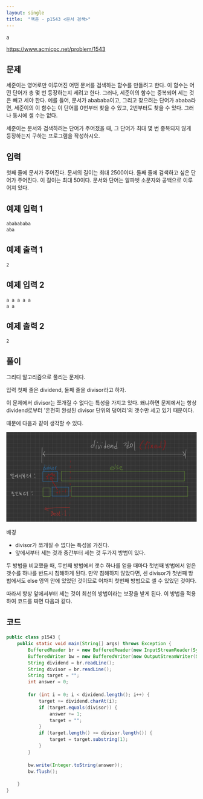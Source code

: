 ```yaml
---
layout: single
title:  "백준 - p1543 <문서 검색>"
---
```


a

https://www.acmicpc.net/problem/1543

## 문제

세준이는 영어로만 이루어진 어떤 문서를 검색하는 함수를 만들려고 한다. 이 함수는 어떤 단어가 총 몇 번 등장하는지 세려고 한다. 그러나, 세준이의 함수는 중복되어 세는 것은 빼고 세야 한다. 예를 들어, 문서가 abababa이고, 그리고 찾으려는 단어가 ababa라면, 세준이의 이 함수는 이 단어를 0번부터 찾을 수 있고, 2번부터도 찾을 수 있다. 그러나 동시에 셀 수는 없다.

세준이는 문서와 검색하려는 단어가 주어졌을 때, 그 단어가 최대 몇 번 중복되지 않게 등장하는지 구하는 프로그램을 작성하시오.

## 입력

첫째 줄에 문서가 주어진다. 문서의 길이는 최대 2500이다. 둘째 줄에 검색하고 싶은 단어가 주어진다. 이 길이는 최대 50이다. 문서와 단어는 알파벳 소문자와 공백으로 이루어져 있다.

## 예제 입력 1 

```
ababababa
aba
```

## 예제 출력 1 

```
2
```

## 예제 입력 2 

```
a a a a a
a a
```

## 예제 출력 2 

```
2
```



## 풀이

그리디 알고리즘으로 풀리는 문제다.

입력 첫째 줄은 dividend, 둘째 줄을 divisor라고 하자.

이 문제에서 divisor는 쪼개질 수 없다는 특성을 가지고 있다. 왜냐하면 문제에서는 항상 dividend로부터 '온전히 완성된 divisor 단위의 덩어리'의 갯수만 세고 있기 때문이다.

때문에 다음과 같이 생각할 수 있다.

![image-20231231235715288](../images/2023-12-31-Baek-p1543/image-20231231235715288.png)

배경

- divisor가 쪼개질 수 없다는 특성을 가진다.
- 앞에서부터 세는 것과 중간부터 세는 것 두가지 방법이 있다.

두 방법을 비교했을 때, 두번째 방법에서 갯수 하나를 얻을 때마다 첫번째 방법에서 얻은 갯수를 하나를 반드시 침해하게 된다. 만약 침해하지 않았다면, 센 divisor가 첫번째 방법에서도 else 영역 안에 있었던 것이므로 어차피 첫번째 방법으로 셀 수 있었던 것이다.

따라서 항상 앞에서부터 세는 것이 최선의 방법이라는 보장을 받게 된다. 이 방법을 적용하여 코드를 짜면 다음과 같다.



## 코드

```java
public class p1543 {
    public static void main(String[] args) throws Exception {
        BufferedReader br = new BufferedReader(new InputStreamReader(System.in));
        BufferedWriter bw = new BufferedWriter(new OutputStreamWriter(System.out));
        String dividend = br.readLine();
        String divisor = br.readLine();
        String target = "";
        int answer = 0;

        for (int i = 0; i < dividend.length(); i++) {
            target += dividend.charAt(i);
            if (target.equals(divisor)) {
                answer += 1;
                target = "";
            }
            if (target.length() >= divisor.length()) {
                target = target.substring(1);
            }
        }

        bw.write(Integer.toString(answer));
        bw.flush();

    }
}
```



